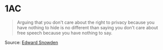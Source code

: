 # 1AC  

> Arguing that you don't care about the right to privacy because you have nothing to hide is no different than saying you don't care about free speech because you have nothing to say.  

Source: [Edward Snowden]()  

<!-- perhaps include something about Citizenfour -->  

